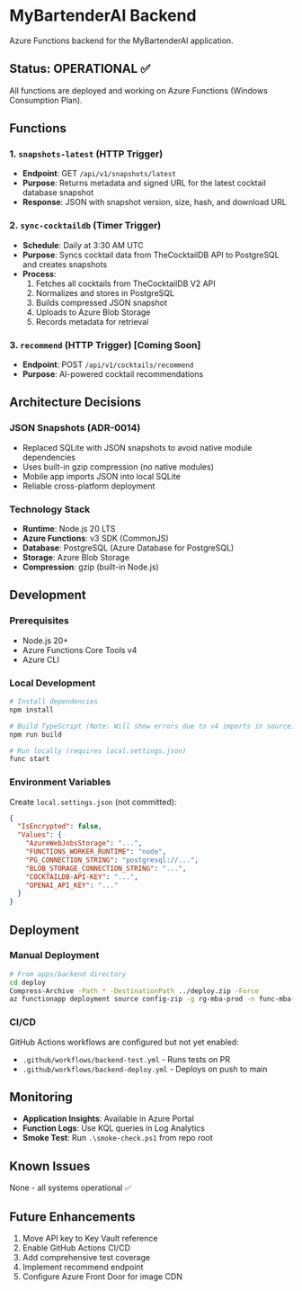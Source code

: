 # MyBartenderAI Backend

Azure Functions backend for the MyBartenderAI application.

## Status: OPERATIONAL ✅

All functions are deployed and working on Azure Functions (Windows Consumption Plan).

## Functions

### 1. `snapshots-latest` (HTTP Trigger)
- **Endpoint**: GET `/api/v1/snapshots/latest`
- **Purpose**: Returns metadata and signed URL for the latest cocktail database snapshot
- **Response**: JSON with snapshot version, size, hash, and download URL

### 2. `sync-cocktaildb` (Timer Trigger)
- **Schedule**: Daily at 3:30 AM UTC
- **Purpose**: Syncs cocktail data from TheCocktailDB API to PostgreSQL and creates snapshots
- **Process**:
  1. Fetches all cocktails from TheCocktailDB V2 API
  2. Normalizes and stores in PostgreSQL
  3. Builds compressed JSON snapshot
  4. Uploads to Azure Blob Storage
  5. Records metadata for retrieval

### 3. `recommend` (HTTP Trigger) [Coming Soon]
- **Endpoint**: POST `/api/v1/cocktails/recommend`
- **Purpose**: AI-powered cocktail recommendations

## Architecture Decisions

### JSON Snapshots (ADR-0014)
- Replaced SQLite with JSON snapshots to avoid native module dependencies
- Uses built-in gzip compression (no native modules)
- Mobile app imports JSON into local SQLite
- Reliable cross-platform deployment

### Technology Stack
- **Runtime**: Node.js 20 LTS
- **Azure Functions**: v3 SDK (CommonJS)
- **Database**: PostgreSQL (Azure Database for PostgreSQL)
- **Storage**: Azure Blob Storage
- **Compression**: gzip (built-in Node.js)

## Development

### Prerequisites
- Node.js 20+
- Azure Functions Core Tools v4
- Azure CLI

### Local Development
```bash
# Install dependencies
npm install

# Build TypeScript (Note: Will show errors due to v4 imports in source)
npm run build

# Run locally (requires local.settings.json)
func start
```

### Environment Variables
Create `local.settings.json` (not committed):
```json
{
  "IsEncrypted": false,
  "Values": {
    "AzureWebJobsStorage": "...",
    "FUNCTIONS_WORKER_RUNTIME": "node",
    "PG_CONNECTION_STRING": "postgresql://...",
    "BLOB_STORAGE_CONNECTION_STRING": "...",
    "COCKTAILDB-API-KEY": "...",
    "OPENAI_API_KEY": "..."
  }
}
```

## Deployment

### Manual Deployment
```bash
# From apps/backend directory
cd deploy
Compress-Archive -Path * -DestinationPath ../deploy.zip -Force
az functionapp deployment source config-zip -g rg-mba-prod -n func-mba-fresh --src ../deploy.zip
```

### CI/CD
GitHub Actions workflows are configured but not yet enabled:
- `.github/workflows/backend-test.yml` - Runs tests on PR
- `.github/workflows/backend-deploy.yml` - Deploys on push to main

## Monitoring

- **Application Insights**: Available in Azure Portal
- **Function Logs**: Use KQL queries in Log Analytics
- **Smoke Test**: Run `.\smoke-check.ps1` from repo root

## Known Issues

None - all systems operational ✅

## Future Enhancements

1. Move API key to Key Vault reference
2. Enable GitHub Actions CI/CD
3. Add comprehensive test coverage
4. Implement recommend endpoint
5. Configure Azure Front Door for image CDN